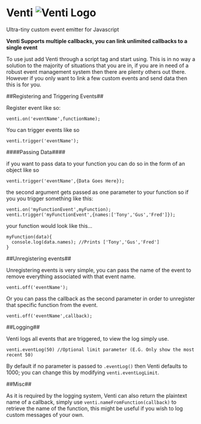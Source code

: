 # Venti ![Venti Logo](http://i.imgur.com/8NWTW1r.png "Venti")
Ultra-tiny custom event emitter for Javascript 

**Venti Supports multiple callbacks, you can link unlimited callbacks to a single event**

To use just add Venti through a script tag and start using. This is in no way a solution to the majority of situations that you are in, if you are in need of a robust event management system then there are plenty others out there. However if you only want to link a few custom events and send data then this is for you.

##Registering and Triggering Events##

Register event like so:

`venti.on('eventName',functionName);`

You can trigger events like so

`venti.trigger('eventName');`

####Passing Data####

if you want to pass data to your function you can do so in the form of an object like so

`venti.trigger('eventName',{Data Goes Here});`

the second argument gets passed as one parameter to your function so if you you trigger something like this:

```
venti.on('myFunctionEvent',myFunction);
venti.trigger('myFunctionEvent',{names:['Tony','Gus','Fred']});
```

your function would look like this...

```
myFunction(data){
  console.log(data.names); //Prints ['Tony','Gus','Fred']
}
```

##Unregistering events##

Unregistering events is very simple, you can pass the name of the event to remove everything associated with that event name.

`venti.off('eventName');`

Or you can pass the callback as the second parameter in order to unregister that specific function from the event.

`venti.off('eventName',callback);`

##Logging##

Venti logs all events that are triggered, to view the log simply use.

`venti.eventLog(50) //Optional limit parameter (E.G. Only show the most recent 50)`

By default if no parameter is passed to `.eventLog()` then Venti defaults to 1000; you can change this by modifying `venti.eventLogLimit`.

##Misc##

As it is required by the logging system, Venti can also return the plaintext name of a callback, simply use `venti.nameFromFunction(callback)` to retrieve the name of the function, this might be useful if you wish to log custom messages of your own.



